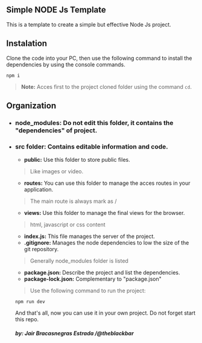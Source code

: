 ## Simple NODE Js Template
 This is a template to create a simple but effective Node Js project.

 ## Instalation
 Clone the code into your PC, then use the following command to install the dependencies by using the console commands.

 ```npm i ```
> **Note:** Acces first to the project cloned folder using the command ```cd```.
 ## Organization
 * ### **node_modules:** Do not edit this folder, it contains the "dependencies" of project.
 * ### **src folder**: Contains editable information and code.
     *  **public:**  Use this folder to store public files.
     >  Like images or video.
     * **routes:**  You can use this folder to manage the acces routes in your application.
     > The main route is always mark as /
     * **views:** Use this folder to manage the final views for the browser.
     >html, javascript or css content
    * **index.js:** This file manages the server of the project.
    * **.gitignore:** Manages the node dependencies to low the size of the git repository.
    > Generally node_modules folder is listed
    * **package.json:** Describe the project and list the dependencies. 
    * **package-lock.json:** Complementary to "package.json"
    
    > Use the following command to run the project:
    
    ```npm run dev ```
    
    And that's all, now you can use it in your own project. Do not forget start this repo.

    ##### by: Jair Bracasnegras Estrada **/@theblackbar**
